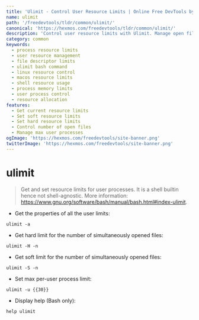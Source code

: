 ```yaml
---
title: 'Ulimit - Control User Resource Limits | Online Free DevTools by Hexmos'
name: ulimit
path: '/freedevtools/tldr/common/ulimit/'
canonical: 'https://hexmos.com/freedevtools/tldr/common/ulimit/'
description: 'Control user resource limits with Ulimit. Manage open files, processes, and memory usage. Free online tool, no registration required.'
category: common
keywords:
  - process resource limits
  - user resource management
  - file descriptor limits
  - ulimit bash command
  - linux resource control
  - macos resource limits
  - shell resource usage
  - process memory limits
  - user process control
  - resource allocation
features:
  - Get current resource limits
  - Set soft resource limits
  - Set hard resource limits
  - Control number of open files
  - Manage max user processes
ogImage: 'https://hexmos.com/freedevtools/site-banner.png'
twitterImage: 'https://hexmos.com/freedevtools/site-banner.png'
---
```


# ulimit

> Get and set resource limits for user processes.
> It is a shell builtin hence not shell-agnostic.
> More information: <https://www.gnu.org/software/bash/manual/bash.html#index-ulimit>.

- Get the properties of all the user limits:

`ulimit -a`

- Get hard limit for the number of simultaneously opened files:

`ulimit -H -n`

- Get soft limit for the number of simultaneously opened files:

`ulimit -S -n`

- Set max per-user process limit:

`ulimit -u {{30}}`

- Display help (Bash only):

`help ulimit`

